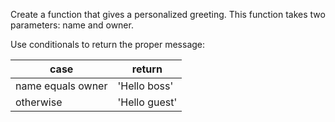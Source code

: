 Create a function that gives a personalized greeting. This function takes two parameters: name and owner.

Use conditionals to return the proper message:

| case | return |
| ------------- | ------------- |
| name equals owner | 'Hello boss' |
| otherwise | 'Hello guest' |
	
	
	